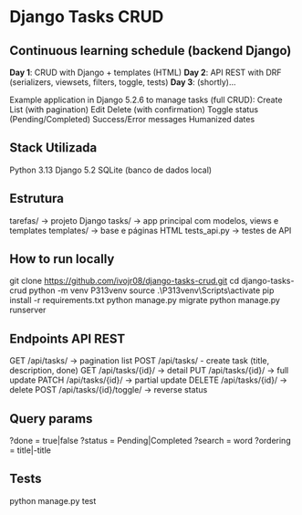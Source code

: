 # Django Tasks CRUD

## Continuous learning schedule (backend Django)
**Day 1**: CRUD with Django + templates (HTML)
**Day 2**: API REST with DRF (serializers, viewsets, filters, toggle, tests)
**Day 3**: (shortly)...

Example application in Django 5.2.6 to manage tasks (full CRUD):
Create
List (with pagination)
Edit
Delete (with confirmation)
Toggle status (Pending/Completed)
Success/Error messages
Humanized dates

## Stack Utilizada
Python 3.13
Django 5.2
SQLite (banco de dados local)

## Estrutura
tarefas/ -> projeto Django
tasks/ -> app principal com modelos, views e templates
templates/ -> base e páginas HTML
tests_api.py -> testes de API

## How to run locally
git clone https://github.com/ivojr08/django-tasks-crud.git
cd django-tasks-crud
python -m venv P313venv
source .\P313venv\Scripts\activate
pip install -r requirements.txt
python manage.py migrate
python manage.py runserver

## Endpoints API REST
GET /api/tasks/ -> pagination list
POST /api/tasks/ - create task (title, description, done)
GET /api/tasks/{id}/ -> detail
PUT /api/tasks/{id}/ -> full update
PATCH /api/tasks/{id}/ -> partial update
DELETE /api/tasks/{id}/ -> delete
POST /api/tasks/{id}/toggle/ -> reverse status

## Query params
?done = true|false
?status = Pending|Completed
?search = word
?ordering = title|-title

## Tests
python manage.py test


